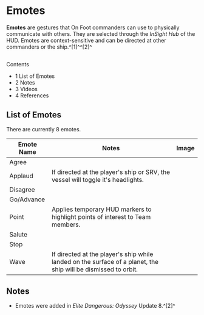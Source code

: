 # Emotes
**Emotes** are gestures that On Foot commanders can use to physically communicate with others. They are selected through the *InSight Hub* of the HUD. Emotes are context-sensitive and can be directed at other commanders or the ship.^[1]^^[2]^

## 

Contents

- 1 List of Emotes
- 2 Notes
- 3 Videos
- 4 References

## List of Emotes

There are currently 8 emotes.

| Emote Name | Notes | Image |
| --- | --- | --- |
| Agree |  |  |
| Applaud | If directed at the player's ship or SRV, the vessel will toggle it's headlights. |  |
| Disagree |  |  |
| Go/Advance |  |  |
| Point | Applies temporary HUD markers to highlight points of interest to Team members. |  |
| Salute |  |  |
| Stop |  |  |
| Wave | If directed at the player's ship while landed on the surface of a planet, the ship will be dismissed to orbit. |  |

## Notes

- Emotes were added in *Elite Dangerous: Odyssey* Update 8.^[2]^